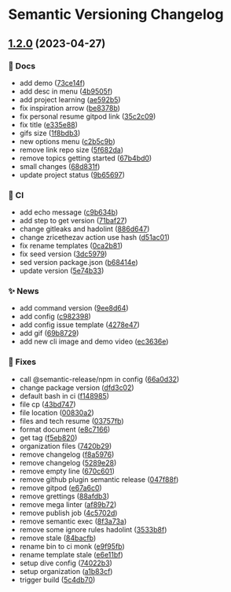 # Semantic Versioning Changelog

## [1.2.0](https://github.com/lpmatos/personal-resume/compare/1.1.0...1.2.0) (2023-04-27)


### :memo: Docs

* add demo ([73ce14f](https://github.com/lpmatos/personal-resume/commit/73ce14fd9ff71915fc68e3a643ccf2c46f75c0ee))
* add desc in menu ([4b9505f](https://github.com/lpmatos/personal-resume/commit/4b9505f43150ec79b52d88467906bf67d508f278))
* add project learning ([ae592b5](https://github.com/lpmatos/personal-resume/commit/ae592b585d47f930011668bfcb69a88405192f07))
* fix inspiration arrow ([be8378b](https://github.com/lpmatos/personal-resume/commit/be8378b1aae0ea2844432a9658fce175b825a6af))
* fix personal resume gitpod link ([35c2c09](https://github.com/lpmatos/personal-resume/commit/35c2c09071fc07c4b8c7b63af69a1fa6b3b93237))
* fix title ([e335e88](https://github.com/lpmatos/personal-resume/commit/e335e8878e1af001a5fc32ae1b3fdb2932dea9cc))
* gifs size ([1f8bdb3](https://github.com/lpmatos/personal-resume/commit/1f8bdb3ba74d948b6f59c0017f97c8dfba816d58))
* new options menu ([c2b5c9b](https://github.com/lpmatos/personal-resume/commit/c2b5c9b46c0508e2298b38fde9f2cec4666032c0))
* remove link repo size ([5f682da](https://github.com/lpmatos/personal-resume/commit/5f682da57803e8176a784148cf9e95273fddaf25))
* remove topics getting started ([67b4bd0](https://github.com/lpmatos/personal-resume/commit/67b4bd0899c3f5b44462c4009e60435bcf88b0bb))
* small changes ([68d831f](https://github.com/lpmatos/personal-resume/commit/68d831fa35fc3a6926b31f49e727de9af7b91f65))
* update project status ([9b65697](https://github.com/lpmatos/personal-resume/commit/9b6569796050fe3bf1e5b6ffc48f016b4783bb02))


### :repeat: CI

* add echo message ([c9b634b](https://github.com/lpmatos/personal-resume/commit/c9b634bf7a488b4140e2fe02572ee25ad75b8c7a))
* add step to get version ([71baf27](https://github.com/lpmatos/personal-resume/commit/71baf27014bb14b313b7b0a8616cb82cfd8a0344))
* change gitleaks and hadolint ([886d647](https://github.com/lpmatos/personal-resume/commit/886d6470a2a70ac9ddcc2055444ac15ac9fbe3cf))
* change zricethezav action use hash ([d51ac01](https://github.com/lpmatos/personal-resume/commit/d51ac0107a42ca2087ec281b2fc10597f71d6c35))
* fix rename templates ([0ca2b81](https://github.com/lpmatos/personal-resume/commit/0ca2b81cb7ac70a150959bbf2c7566bceded0ea3))
* fix seed version ([3dc5979](https://github.com/lpmatos/personal-resume/commit/3dc597951da59ed0218cfa917dc666588bc82d55))
* sed version package.json ([b68414e](https://github.com/lpmatos/personal-resume/commit/b68414e9dd10d4c2f681854375ae870bf489fbdc))
* update version ([5e74b33](https://github.com/lpmatos/personal-resume/commit/5e74b33a815b7ba33adabf0c91b008ae27cdd261))


### :sparkles: News

* add command version ([9ee8d64](https://github.com/lpmatos/personal-resume/commit/9ee8d647d8d839e880b6803b9c0f11a0706ecb0a))
* add config ([c982398](https://github.com/lpmatos/personal-resume/commit/c982398b1b651e46ced43b3282ff06a47412d7fc))
* add config issue template ([4278e47](https://github.com/lpmatos/personal-resume/commit/4278e47d91909e19a38ac577024fc1cae936271f))
* add gif ([69b8729](https://github.com/lpmatos/personal-resume/commit/69b872944e1ab6b7204dbe5f141923753e60f923))
* add new cli image and demo video ([ec3636e](https://github.com/lpmatos/personal-resume/commit/ec3636ecd722f5c80bb995ed0c34f7b71ea8d148))


### :bug: Fixes

* call @semantic-release/npm in config ([66a0d32](https://github.com/lpmatos/personal-resume/commit/66a0d32f6e0624a88a93702aaebdea23a514a382))
* change package version ([dfd3c02](https://github.com/lpmatos/personal-resume/commit/dfd3c022c275ed763d1f5c645ed9fb7640b27590))
* default bash in ci ([f148985](https://github.com/lpmatos/personal-resume/commit/f14898591b4ef6f68037141537397961bdb41f71))
* file cp ([43bd747](https://github.com/lpmatos/personal-resume/commit/43bd747b0385f2099718dd8d51ce08d783dd3b99))
* file location ([00830a2](https://github.com/lpmatos/personal-resume/commit/00830a2316cade8da5ba263056d1edb9dde2cb78))
* files and tech resume ([03757fb](https://github.com/lpmatos/personal-resume/commit/03757fb0969ff0776fb1ee2f09b8890281d00dd7))
* format document ([e8c7166](https://github.com/lpmatos/personal-resume/commit/e8c71660c2f9991d6e95a2994563a0f35d29cb57))
* get tag ([f5eb820](https://github.com/lpmatos/personal-resume/commit/f5eb820dde4830979c20ffd3d327b210fc721ab9))
* organization files ([7420b29](https://github.com/lpmatos/personal-resume/commit/7420b29dce7b1a1e0bbd0d3faa58cff72a9973b2))
* remove changelog ([f8a5976](https://github.com/lpmatos/personal-resume/commit/f8a59763b90624b8c65dbfbbffbc2a4c57545277))
* remove changelog ([5289e28](https://github.com/lpmatos/personal-resume/commit/5289e28d7d3839a125e04e623f1aad2d0822b370))
* remove empty line ([670c601](https://github.com/lpmatos/personal-resume/commit/670c6016080869a459d60e195356a9ed87f68f45))
* remove github plugin semantic release ([047f88f](https://github.com/lpmatos/personal-resume/commit/047f88f2b15943ba312bc658e1412f557a99a210))
* remove gitpod ([e67a6c0](https://github.com/lpmatos/personal-resume/commit/e67a6c0e94e39ad95814a68c58b54575b4adb4f7))
* remove grettings ([88afdb3](https://github.com/lpmatos/personal-resume/commit/88afdb33635b8ce4fbae92dc12135d3846b236f9))
* remove mega linter ([af89b72](https://github.com/lpmatos/personal-resume/commit/af89b7292880fdb635354d7250a028d3ae0bd282))
* remove publish job ([4c5702d](https://github.com/lpmatos/personal-resume/commit/4c5702d7dbc7cf9df2f4a4e237ecd7e7e9f324d1))
* remove semantic exec ([8f3a73a](https://github.com/lpmatos/personal-resume/commit/8f3a73a28f660ce6c0598e43eb61e74ccb41d9bf))
* remove some ignore rules hadolint ([3533b8f](https://github.com/lpmatos/personal-resume/commit/3533b8f9acabe4cc1c0730e00bd6c6ba59de3d12))
* remove stale ([84bacfb](https://github.com/lpmatos/personal-resume/commit/84bacfb0e5c7e74a090885d04b797298b5bbf227))
* rename bin to ci monk ([e9f95fb](https://github.com/lpmatos/personal-resume/commit/e9f95fbbb0339ec2200c3f81d8d84068b094257a))
* rename template stale ([e6e11bf](https://github.com/lpmatos/personal-resume/commit/e6e11bf730bfa99129a1bc6631ae1864cc4ac3a8))
* setup dive config ([74022b3](https://github.com/lpmatos/personal-resume/commit/74022b33cdd7f67ab363f26c82f1e649b002d0f5))
* setup organization ([a1b83cf](https://github.com/lpmatos/personal-resume/commit/a1b83cfcd16987db8d0b5dc75725a29f9405a0dc))
* trigger build ([5c4db70](https://github.com/lpmatos/personal-resume/commit/5c4db70fd724a744c37a3bbce17464e1daa8e829))
